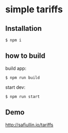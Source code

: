 # simple tariffs

## Installation
`$ npm i`

## how to build
build app:

`$ npm run build` 

start dev:

`$ npm run start`

## Demo
http://safiullin.io/tariffs